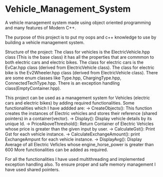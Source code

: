 # Vehicle_Management_System
A vehicle management system made using object oriented programming and many features of Modern C++.

The purpose of this project is to put my oops and c++ knowledge to use by building a vehicle management system.

Structure of the project:
The class for vehicles is the ElectricVehicle.hpp class (This is the base class) it has all the properties that are commmon to both electric cars and electric bikes.
The class for electric cars is the EvCar.hpp class (derived from ElectricVehicle class).
The class for electric bike is the Ev2Wheeler.hpp class (derived from ElectricVehicle class).
There are some enum classes like Type.hpp, ChargingType.hpp, ConnectedTechType.hpp.
There is an exception handling class(EmptyContainer.hpp).

This project can be used as a management system for Vehicles (electric cars and electric bikes) by adding required functionalities.
Some functionalities which I  have addded are:
-> CreateObjects(): This function creates the instances of Electric vehicles and stores their reference (shared pointers) in a container(vector). 
-> Display(): Display vehicle details by its unique Id.
-> PriceAboveThreshold(): Return Container of Electric Vehicles whose price is greater than the given input by user.
-> CalculateGst(): Print Gst for each vehicle instance.
-> CalculateExchangeAmount(): print ExchangeAmpunt for each vehicle instance.
-> DisplayAvg(): Display Average of all Electric Veficles whose engine_horse_power is greater than 600
More functionalities can be added as required.

For all the functionalities I have used multithreading and implemented exception handling also.
To ensure proper and safe memory management I have used shared pointers.

